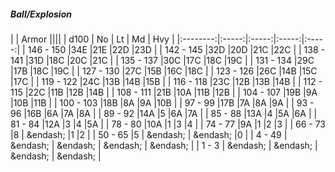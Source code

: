 ##### Ball/Explosion

|      | Armor ||||
| d100 | No | Lt | Md | Hvy |
|:--------:|:-----:|:-----:|:-----:|:-----:|
| 146 - 150 |34E  |21E  |22D  |23D  |
| 142 - 145 |32D  |20D  |21C  |22C  |
| 138 - 141 |31D  |18C  |20C  |21C  |
| 135 - 137 |30C  |17C  |18C  |19C  |
| 131 - 134 |29C  |17B  |18C  |19C  |
| 127 - 130 |27C  |15B  |16C  |18C  |
| 123 - 126 |26C  |14B  |15C  |17C  |
| 119 - 122 |24C  |13B  |14B  |15B  |
| 116 - 118 |23C  |12B  |13B  |14B  |
| 112 - 115 |22C  |11B  |12B  |14B  |
| 108 - 111 |21B  |10A  |11B  |12B  |
| 104 - 107 |19B  |9A  |10B  |11B  |
| 100 - 103 |18B  |8A  |9A  |10B  |
| 97 - 99 |17B  |7A  |8A  |9A  |
| 93 - 96 |16B  |6A  |7A  |8A  |
| 89 - 92 |14A  |5 |6A  |7A  |
| 85 - 88 |13A  |4 |5A  |6A  |
| 81 - 84 |12A  |3 |4 |5A  |
| 78 - 80 |10A  |1 |3 |4 |
| 74 - 77 |9A  |1 |2 |3 |
| 66 - 73 |8 | &endash;  |1 |2 |
| 50 - 65 |5 | &endash;  | &endash;  |0 |
| 4 - 49 | &endash;  | &endash;  | &endash;  | &endash;  |
| 1 - 3 | &endash;  | &endash;  | &endash;  | &endash;  |
